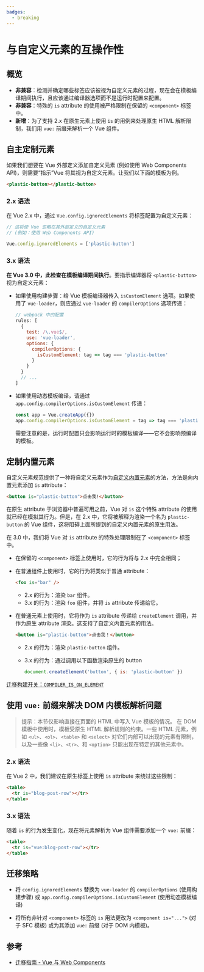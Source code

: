 ```yaml
---
badges:
  - breaking
---
```


# 与自定义元素的互操作性 <MigrationBadges :badges="$frontmatter.badges" />

## 概览

- **非兼容**：检测并确定哪些标签应该被视为自定义元素的过程，现在会在模板编译期间执行，且应该通过编译器选项而不是运行时配置来配置。
- **非兼容**：特殊的 `is` attribute 的使用被严格限制在保留的 `<component>` 标签中。
- **新增**：为了支持 2.x 在原生元素上使用 `is` 的用例来处理原生 HTML 解析限制，我们用 `vue:` 前缀来解析一个 Vue 组件。

## 自主定制元素

如果我们想要在 Vue 外部定义添加自定义元素 (例如使用 Web Components API)，则需要“指示”Vue 将其视为自定义元素。让我们以下面的模板为例。

```html
<plastic-button></plastic-button>
```

### 2.x 语法

在 Vue 2.x 中，通过 `Vue.config.ignoredElements` 将标签配置为自定义元素：

```js
// 这将使 Vue 忽略在其外部定义的自定义元素
// (例如：使用 Web Components API)

Vue.config.ignoredElements = ['plastic-button']
```

### 3.x 语法

**在 Vue 3.0 中，此检查在模板编译期间执行**。要指示编译器将 `<plastic-button>` 视为自定义元素：

- 如果使用构建步骤：给 Vue 模板编译器传入 `isCustomElement` 选项。如果使用了 `vue-loader`，则应通过 `vue-loader` 的 `compilerOptions` 选项传递：

  ```js
  // webpack 中的配置
  rules: [
    {
      test: /\.vue$/,
      use: 'vue-loader',
      options: {
        compilerOptions: {
          isCustomElement: tag => tag === 'plastic-button'
        }
      }
    }
    // ...
  ]
  ```

- 如果使用动态模板编译，请通过 `app.config.compilerOptions.isCustomElement` 传递：

  ```js
  const app = Vue.createApp({})
  app.config.compilerOptions.isCustomElement = tag => tag === 'plastic-button'
  ```

  需要注意的是，运行时配置只会影响运行时的模板编译——它不会影响预编译的模板。

## 定制内置元素

自定义元素规范提供了一种将自定义元素作为[自定义内置元素](https://html.spec.whatwg.org/multipage/custom-elements.html#custom-elements-customized-builtin-example)的方法，方法是向内置元素添加 `is` attribute：

```html
<button is="plastic-button">点击我!</button>
```

在原生 attribute 于浏览器中普遍可用之前，Vue 对 `is` 这个特殊 attribute 的使用就已经在模拟其行为。但是，在 2.x 中，它将被解释为渲染一个名为 `plastic-button` 的 Vue 组件，这将阻碍上面所提到的自定义内置元素的原生用法。

在 3.0 中，我们将 Vue 对 `is` attribute 的特殊处理限制在了 `<component>` 标签中。

- 在保留的 `<component>` 标签上使用时，它的行为将与 2.x 中完全相同；
- 在普通组件上使用时，它的行为将类似于普通 attribute：

  ```html
  <foo is="bar" />
  ```

  - 2.x 的行为：渲染 `bar` 组件。
  - 3.x 的行为：渲染 `foo` 组件，并将 `is` attribute 传递给它。

- 在普通元素上使用时，它将作为 `is` attribute 传递给 `createElement` 调用，并作为原生 attribute 渲染。这支持了自定义内置元素的用法。

  ```html
  <button is="plastic-button">点击我！</button>
  ```

  - 2.x 的行为：渲染 `plastic-button` 组件。
  - 3.x 的行为：通过调用以下函数渲染原生的 button

    ```js
    document.createElement('button', { is: 'plastic-button' })
    ```

[迁移构建开关：`COMPILER_IS_ON_ELEMENT`](/zh/migration-build.html#兼容性配置)

## 使用 `vue:` 前缀来解决 DOM 内模板解析问题

> 提示：本节仅影响直接在页面的 HTML 中写入 Vue 模板的情况。
> 在 DOM 模板中使用时，模板受原生 HTML 解析规则的约束。一些 HTML 元素，例如 `<ul>`、`<ol>`、`<table>` 和 `<select>` 对它们内部可以出现的元素有限制，以及一些像 `<li>`、`<tr>`、和 `<option>` 只能出现在特定的其他元素中。

### 2.x 语法

在 Vue 2 中，我们建议在原生标签上使用 `is` attribute 来绕过这些限制：

```html
<table>
  <tr is="blog-post-row"></tr>
</table>
```

### 3.x 语法

随着 `is` 的行为发生变化，现在将元素解析为 Vue 组件需要添加一个 `vue:` 前缀：

```html
<table>
  <tr is="vue:blog-post-row"></tr>
</table>
```

## 迁移策略

- 将 `config.ignoredElements` 替换为 `vue-loader` 的 `compilerOptions` (使用构建步骤) 或 `app.config.compilerOptions.isCustomElement` (使用动态模板编译)

- 将所有非针对 `<component>` 标签的 `is` 用法更改为 `<component is="...">` (对于 SFC 模板) 或为其添加 `vue:` 前缀 (对于 DOM 内模板)。

## 参考

- [迁移指南 - Vue 与 Web Components](https://cn.vuejs.org/guide/extras/web-components.html)